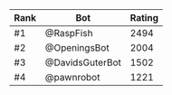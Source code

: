 Rank|Bot|Rating
---|---|---
#1|@RaspFish|2494
#2|@OpeningsBot|2004
#3|@DavidsGuterBot|1502
#4|@pawnrobot|1221
